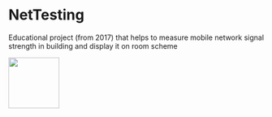 # NetTesting
Educational project (from 2017) that helps to measure mobile network signal strength in building and display it on room scheme

<img src="device-2017-06-25-231903.gif" width="100">
